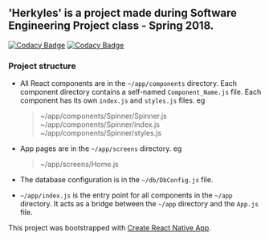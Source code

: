 ## 'Herkyles' is a project made during Software Engineering Project class - Spring 2018. 

[![Codacy Badge](https://api.codacy.com/project/badge/Grade/f620b5e1ebb447f1b56cf6bc57bf38c1)](https://www.codacy.com/app/dichha/herkyles?utm_source=github.com&amp;utm_medium=referral&amp;utm_content=dichha/herkyles&amp;utm_campaign=Badge_Grade) [![Codacy Badge](https://api.codacy.com/project/badge/Coverage/f620b5e1ebb447f1b56cf6bc57bf38c1)](https://www.codacy.com/app/dichha/herkyles?utm_source=github.com&utm_medium=referral&utm_content=dichha/herkyles&utm_campaign=Badge_Coverage)

### Project structure

* All React components are in the `~/app/components` directory. Each component directory contains a self-named `Component_Name.js` file. Each component has its own `index.js` and `styles.js` files. eg

    > ~/app/components/Spinner/Spinner.js <br>
    > ~/app/components/Spinner/index.js <br>
    > ~/app/components/Spinner/styles.js <br>

* App pages are in the `~/app/screens` directory. eg
 
    > ~/app/screens/Home.js <br>

* The database configuration is in the  `~/db/DbConfig.js` file.

* `~/app/index.js` is the entry point for all components in the `~/app` directory. It acts as a bridge between the `~/app` directory and the `App.js` file.





This project was bootstrapped with [Create React Native App](https://github.com/react-community/create-react-native-app).


